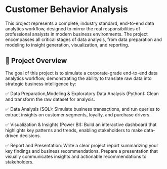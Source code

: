 # Customer Behavior Analysis
This project represents a complete, industry standard, end-to-end data analytics workflow, designed to mirror the real responsibilities of professional analysts in modern business environments. The project encompasses all critical stages of data analysis, from data preparation and modeling to insight generation, visualization, and reporting.

## 📌 Project Overview
The goal of this project is to simulate a corporate-grade end-to-end data analytics workflow, demonstrating the ability to translate raw data into strategic business intelligence by:

✅ Data Preparation,Modeling & Exploratory Data Analysis (Python): Clean and transform the raw dataset for analysis.

✅ Data Analysis (SQL): Simulate business transactions, and run queries to extract insights on customer segments, loyalty, and purchase drivers.

✅ Visualization & Insights (Power BI): Build an interactive dashboard that highlights key patterns and trends, enabling stakeholders to make data-driven decisions.

✅ Report and Presentation: Write a clear project report summarizing your key findings and business recommendations. Prepare a presentation that visually communicates insights and actionable recommendations to stakeholders.
